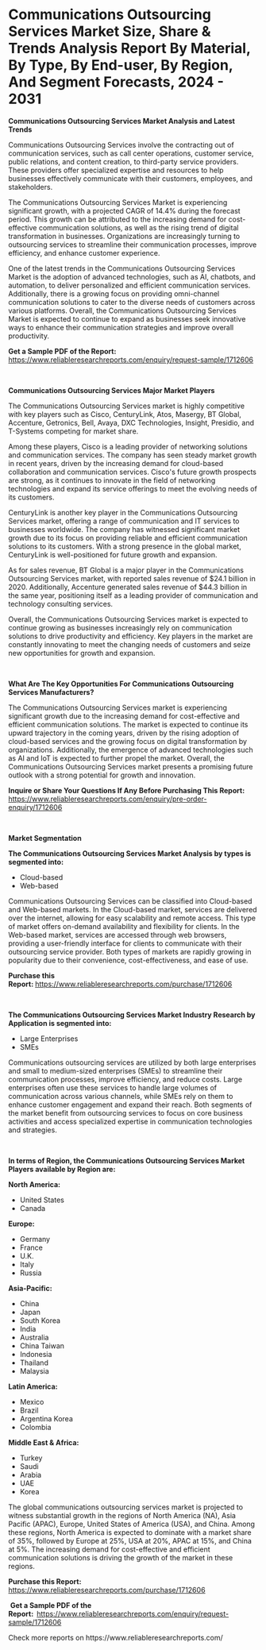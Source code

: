 <p><h1>Communications Outsourcing Services Market Size, Share & Trends Analysis Report By Material, By Type, By End-user, By Region, And Segment Forecasts, 2024 - 2031</h1></p><p><strong>Communications Outsourcing Services Market Analysis and Latest Trends</strong></p>
<p><p>Communications Outsourcing Services involve the contracting out of communication services, such as call center operations, customer service, public relations, and content creation, to third-party service providers. These providers offer specialized expertise and resources to help businesses effectively communicate with their customers, employees, and stakeholders.</p><p>The Communications Outsourcing Services Market is experiencing significant growth, with a projected CAGR of 14.4% during the forecast period. This growth can be attributed to the increasing demand for cost-effective communication solutions, as well as the rising trend of digital transformation in businesses. Organizations are increasingly turning to outsourcing services to streamline their communication processes, improve efficiency, and enhance customer experience.</p><p>One of the latest trends in the Communications Outsourcing Services Market is the adoption of advanced technologies, such as AI, chatbots, and automation, to deliver personalized and efficient communication services. Additionally, there is a growing focus on providing omni-channel communication solutions to cater to the diverse needs of customers across various platforms. Overall, the Communications Outsourcing Services Market is expected to continue to expand as businesses seek innovative ways to enhance their communication strategies and improve overall productivity.</p></p>
<p><strong>Get a Sample PDF of the Report:&nbsp;</strong> <a href="https://www.reliableresearchreports.com/enquiry/request-sample/1712606">https://www.reliableresearchreports.com/enquiry/request-sample/1712606</a></p>
<p>&nbsp;</p>
<p><strong>Communications Outsourcing Services Major Market Players</strong></p>
<p><p>The Communications Outsourcing Services market is highly competitive with key players such as Cisco, CenturyLink, Atos, Masergy, BT Global, Accenture, Getronics, Bell, Avaya, DXC Technologies, Insight, Presidio, and T-Systems competing for market share. </p><p>Among these players, Cisco is a leading provider of networking solutions and communication services. The company has seen steady market growth in recent years, driven by the increasing demand for cloud-based collaboration and communication services. Cisco's future growth prospects are strong, as it continues to innovate in the field of networking technologies and expand its service offerings to meet the evolving needs of its customers.</p><p>CenturyLink is another key player in the Communications Outsourcing Services market, offering a range of communication and IT services to businesses worldwide. The company has witnessed significant market growth due to its focus on providing reliable and efficient communication solutions to its customers. With a strong presence in the global market, CenturyLink is well-positioned for future growth and expansion.</p><p>As for sales revenue, BT Global is a major player in the Communications Outsourcing Services market, with reported sales revenue of $24.1 billion in 2020. Additionally, Accenture generated sales revenue of $44.3 billion in the same year, positioning itself as a leading provider of communication and technology consulting services.</p><p>Overall, the Communications Outsourcing Services market is expected to continue growing as businesses increasingly rely on communication solutions to drive productivity and efficiency. Key players in the market are constantly innovating to meet the changing needs of customers and seize new opportunities for growth and expansion.</p></p>
<p>&nbsp;</p>
<p><strong>What Are The Key Opportunities For Communications Outsourcing Services Manufacturers?</strong></p>
<p><p>The Communications Outsourcing Services market is experiencing significant growth due to the increasing demand for cost-effective and efficient communication solutions. The market is expected to continue its upward trajectory in the coming years, driven by the rising adoption of cloud-based services and the growing focus on digital transformation by organizations. Additionally, the emergence of advanced technologies such as AI and IoT is expected to further propel the market. Overall, the Communications Outsourcing Services market presents a promising future outlook with a strong potential for growth and innovation.</p></p>
<p><strong>Inquire or Share Your Questions If Any Before Purchasing This Report:</strong> <a href="https://www.reliableresearchreports.com/enquiry/pre-order-enquiry/1712606">https://www.reliableresearchreports.com/enquiry/pre-order-enquiry/1712606</a></p>
<p>&nbsp;</p>
<p><strong>Market Segmentation</strong></p>
<p><strong>The Communications Outsourcing Services Market Analysis by types is segmented into:</strong></p>
<p><ul><li>Cloud-based</li><li>Web-based</li></ul></p>
<p><p>Communications Outsourcing Services can be classified into Cloud-based and Web-based markets. In the Cloud-based market, services are delivered over the internet, allowing for easy scalability and remote access. This type of market offers on-demand availability and flexibility for clients. In the Web-based market, services are accessed through web browsers, providing a user-friendly interface for clients to communicate with their outsourcing service provider. Both types of markets are rapidly growing in popularity due to their convenience, cost-effectiveness, and ease of use.</p></p>
<p><strong>Purchase this Report:&nbsp;</strong><a href="https://www.reliableresearchreports.com/purchase/1712606">https://www.reliableresearchreports.com/purchase/1712606</a></p>
<p>&nbsp;</p>
<p><strong>The Communications Outsourcing Services Market Industry Research by Application is segmented into:</strong></p>
<p><ul><li>Large Enterprises</li><li>SMEs</li></ul></p>
<p><p>Communications outsourcing services are utilized by both large enterprises and small to medium-sized enterprises (SMEs) to streamline their communication processes, improve efficiency, and reduce costs. Large enterprises often use these services to handle large volumes of communication across various channels, while SMEs rely on them to enhance customer engagement and expand their reach. Both segments of the market benefit from outsourcing services to focus on core business activities and access specialized expertise in communication technologies and strategies.</p></p>
<p>&nbsp;</p>
<p><strong>In terms of Region, the Communications Outsourcing Services Market Players available by Region are:</strong></p>
<p>
    <p> <strong> North America: </strong>
        <ul>
            <li>United States</li>
            <li>Canada</li>
        </ul>
        </p> 
    <p> <strong> Europe: </strong>
        <ul>
            <li>Germany</li>
            <li>France</li>
            <li>U.K.</li>
            <li>Italy</li>
            <li>Russia</li>
        </ul>
        </p> 
    <p> <strong> Asia-Pacific: </strong>
        <ul>
            <li>China</li>
            <li>Japan</li>
            <li>South Korea</li>
            <li>India</li>
            <li>Australia</li>
            <li>China Taiwan</li>
            <li>Indonesia</li>
            <li>Thailand</li>
            <li>Malaysia</li>
        </ul>
        </p> 
    <p> <strong> Latin America: </strong>
        <ul>
            <li>Mexico</li>
            <li>Brazil</li>
            <li>Argentina Korea</li>
            <li>Colombia</li>
        </ul>
        </p> 
    <p> <strong> Middle East & Africa: </strong>
        <ul>
            <li>Turkey</li>
            <li>Saudi</li>
            <li>Arabia</li>
            <li>UAE</li>
            <li>Korea</li>
        </ul>
    </p>
    </p>
<p><p>The global communications outsourcing services market is projected to witness substantial growth in the regions of North America (NA), Asia Pacific (APAC), Europe, United States of America (USA), and China. Among these regions, North America is expected to dominate with a market share of 35%, followed by Europe at 25%, USA at 20%, APAC at 15%, and China at 5%. The increasing demand for cost-effective and efficient communication solutions is driving the growth of the market in these regions.</p></p>
<p><strong>Purchase this Report: </strong><a href="https://www.reliableresearchreports.com/purchase/1712606">https://www.reliableresearchreports.com/purchase/1712606</a></p>
<p>&nbsp;<strong>Get a Sample PDF of the Report:&nbsp;&nbsp;</strong><a href="https://www.reliableresearchreports.com/enquiry/request-sample/1712606">https://www.reliableresearchreports.com/enquiry/request-sample/1712606</a></p>
<p><strong></strong></p>
<p>Check more reports on https://www.reliableresearchreports.com/</p>